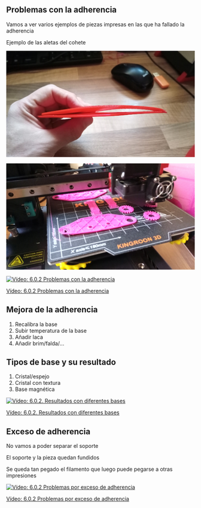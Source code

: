 
## Problemas con la adherencia

Vamos a ver varios ejemplos de piezas impresas en las que ha fallado la adherencia

Ejemplo de las aletas del cohete



![](./images/PiezaMalaAdherencia.jpg)


![](./images/PiezaMalaAdherencia2.jpg)


[![Vídeo: 6.0.2 Problemas con la adherencia](https://img.youtube.com/vi/74fjSUyOIUo/0.jpg)](https://drive.google.com/file/d/1D-ABtxHB_TlwLHV1EYeOe8yCa016kU8K/view?usp=sharing)

[Vídeo: 6.0.2 Problemas con la adherencia](https://drive.google.com/file/d/1D-ABtxHB_TlwLHV1EYeOe8yCa016kU8K/view?usp=sharing)

## Mejora de la adherencia

1. Recalibra la base
1. Subir temperatura de la base
1. Añadir laca
1. Añadir brim/falda/...

## Tipos de base y su resultado

1. Cristal/espejo
1. Cristal con textura
1. Base magnética

[![Vídeo: 6.0.2. Resultados con diferentes bases](https://img.youtube.com/vi/yjec1sNM3X8/0.jpg)](https://drive.google.com/file/d/1BeZfm1jhCl5VGWXW434EYVqhP4YP2B7J/view?usp=sharing)

[Vídeo: 6.0.2. Resultados con diferentes bases](https://drive.google.com/file/d/1BeZfm1jhCl5VGWXW434EYVqhP4YP2B7J/view?usp=sharing)


## Exceso de adherencia

No vamos a poder separar el soporte

El soporte y la pieza quedan fundidos

Se queda tan pegado el filamento que luego puede pegarse a otras impresiones

[![Vídeo: 6.0.2 Problemas por exceso de adherencia](https://img.youtube.com/vi/Y8QM9BOsTZc/0.jpg)](https://drive.google.com/file/d/1rYBQjDKGCGZZeqEXdMptzcw4_8lSE0TQ/view?usp=sharing)

[Vídeo: 6.0.2 Problemas por exceso de adherencia](https://drive.google.com/file/d/1rYBQjDKGCGZZeqEXdMptzcw4_8lSE0TQ/view?usp=sharing)



